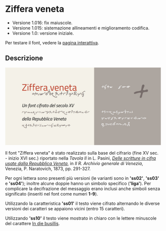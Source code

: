 # Ziffera veneta
- Versione 1.016: fix maiuscole.
- Versione 1.015: sistemazione allineamenti e miglioramento codifica.
- Versione 1.0: versione iniziale.

Per testare il font, vedere la [pagina interattiva](https://m-casanova.github.io/Ziffera-veneta/).

## Descrizione
![image](ziffera_veneta.jpg)

Il font "Ziffera veneta" è stato realizzato sulla base del cifrario (fine XV sec. - inizio XVI sec.) riportato nella *Tavola II* in L. Pasini, [*Delle scritture in cifra usate dalla Repubblica Veneta*](https://books.google.it/books?id=LNYEJcndrjEC&pg=PA291), in *Il R. Archivio generale di Venezia*, Venezia, P. Naratovich, 1873, pp. 291-327.

Per ogni lettera sono presenti più versioni (le varianti sono in **'ss02'**, **'ss03'** e **'ss04'**); inoltre alcune doppie hanno un simbolo specifico (**'liga'**).
Per complicare la decifrazione del messaggio erano inclusi anche simboli senza significato (inseriti nel font come numeri **1-9**).

Utilizzando la caratteristica **'ss01'** il testo viene cifrato alternando le diverse versioni dei caratteri se appaiono vicini (entro 15 caratteri).

Utilizzando **'ss10'** il testo viene mostrato in chiaro con le lettere minuscole del carattere [In die busillis](https://github.com/m-casanova/In-die-busillis).
